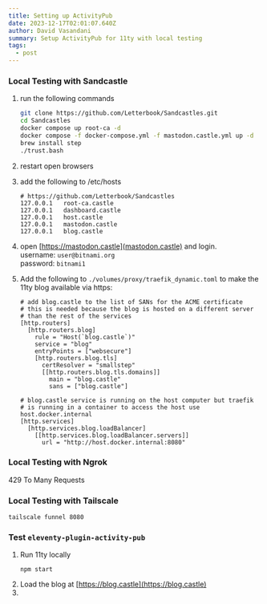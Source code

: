 ```yaml
---
title: Setting up ActivityPub
date: 2023-12-17T02:01:07.640Z
author: David Vasandani
summary: Setup ActivityPub for 11ty with local testing
tags:
  - post
---
```

<!-- TODO: Add Intro -->

### Local Testing with Sandcastle
<!-- TODO: use retoot to screenshot this post:
https://hachyderm.io/@jenniferplusplus/111406825202624566 -->
1. run the following commands
    ```bash
    git clone https://github.com/Letterbook/Sandcastles.git
    cd Sandcastles
    docker compose up root-ca -d
    docker compose -f docker-compose.yml -f mastodon.castle.yml up -d
    brew install step
    ./trust.bash
    ```
1. restart open browsers
1. add the following to /etc/hosts
    ```plaintext
    # https://github.com/Letterbook/Sandcastles
    127.0.0.1   root-ca.castle
    127.0.0.1   dashboard.castle
    127.0.0.1   host.castle
    127.0.0.1   mastodon.castle
    127.0.0.1   blog.castle
    ```
1. open [https://mastodon.castle](mastodon.castle) and login.  
username: `user@bitnami.org`  
password: `bitnami1`

1. Add the following to `./volumes/proxy/traefik_dynamic.toml` to make the 11ty blog available via https:
    ```
    # add blog.castle to the list of SANs for the ACME certificate
    # this is needed because the blog is hosted on a different server
    # than the rest of the services
    [http.routers]
      [http.routers.blog]
        rule = "Host(`blog.castle`)"
        service = "blog"
        entryPoints = ["websecure"]
        [http.routers.blog.tls]
          certResolver = "smallstep"
          [[http.routers.blog.tls.domains]]
            main = "blog.castle"
            sans = ["blog.castle"]

    # blog.castle service is running on the host computer but traefik
    # is running in a container to access the host use host.docker.internal
    [http.services]
      [http.services.blog.loadBalancer]
        [[http.services.blog.loadBalancer.servers]]
          url = "http://host.docker.internal:8080"
    ```

### Local Testing with Ngrok
429 To Many Requests

### Local Testing with Tailscale
```
tailscale funnel 8080
```

### Test `eleventy-plugin-activity-pub`

1. Run 11ty locally
    ```
    npm start
    ```
1. Load the blog at [https://blog.castle](https://blog.castle)
1. 